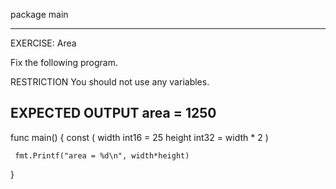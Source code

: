 package main

 ---------------------------------------------------------
 EXERCISE: Area

  Fix the following program.

 RESTRICTION
  You should not use any variables.

 EXPECTED OUTPUT
  area = 1250
 ---------------------------------------------------------

func main() {
	 const (
	 	width  int16 = 25
	 	height int32 = width * 2
	 )

	 fmt.Printf("area = %d\n", width*height)
}